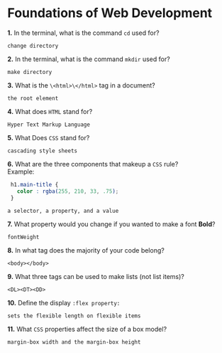 # Foundations of Web Development

**1.** In the terminal, what is the command `cd` used for?
<!-- enter you answer in the space below -->
```
change directory
```

**2.** In the terminal, what is the command `mkdir` used for?
<!-- enter you answer in the space below -->
```
make directory
```

**3.** What is the `\<html>\</html>` tag in a document?
<!-- enter you answer in the space below -->
```
the root element
```

**4.** What does `HTML` stand for?
<!-- enter you answer in the space below -->
```
Hyper Text Markup Language
```

**5.** What Does `CSS` stand for?
<!-- enter you answer in the space below -->
```
cascading style sheets
```

**6.** What are the three components that makeup a `CSS` rule? <br> Example:
```css
 h1.main-title {
   color : rgba(255, 210, 33, .75);
 }
```
<!-- enter you answer in the space below -->
```
a selector, a property, and a value
```

**7.** What property would you change if you wanted to make a font **Bold**?
<!-- enter you answer in the space below -->
```
fontWeight
```

**8.** In what tag does the majority of your code belong?
<!-- enter you answer in the space below -->
```
<body></body>
```

**9.** What three tags can be used to make lists (not list items)?
<!-- enter you answer in the space below -->
```
<DL><DT><DD>
```

**10.** Define the display `:flex property:`
<!-- enter you answer in the space below -->
```
sets the flexible length on flexible items
```

**11.** What `CSS` properties affect the size of a box model?
<!-- enter you answer in the space below -->
```
margin-box width and the margin-box height
```
